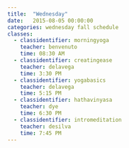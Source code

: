 ```yaml
---
title:  "Wednesday"
date:   2015-08-05 00:00:00
categories: wednesday fall schedule
classes:
  - classidentifier: morningyoga
    teacher: benvenuto
    time: 08:30 AM
  - classidentifier: creatingease
    teacher: delavega
    time: 3:30 PM
  - classidentifier: yogabasics
    teacher: delavega
    time: 5:15 PM
  - classidentifier: hathavinyasa
    teacher: dye
    time: 6:30 PM
  - classidentifier: intromeditation
    teacher: desilva
    time: 7:45 PM
---
```

